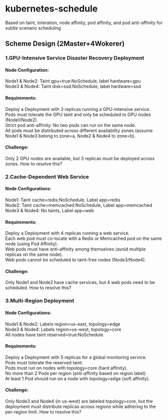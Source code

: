 # kubernetes-schedule
Based on taint, toleration, node affinity, pod affinity, and pod anti-affinity for subtle scenario scheduling

## Scheme Design (2Master+4Wokerer)
### 1.GPU-Intensive Service Disaster Recovery Deployment
#### Node Configuration:
Node1 & Node2: Taint gpu=true:NoSchedule, label hardware=gpu  
Node3 & Node4: Taint disk=ssd:NoSchedule, label hardware=ssd
#### Requirements:
  Deploy a Deployment with 3 replicas running a GPU-intensive service.   
  Pods must tolerate the GPU taint and only be scheduled to GPU nodes (Node1/Node2).  
  Strict pod anti-affinity: No two pods can run on the same node.  
  All pods must be distributed across different availability zones (assume Node1 & Node3 belong to zone=a, Node2 & Node4 to zone=b).
#### Challenge:
Only 2 GPU nodes are available, but 3 replicas must be deployed across zones. How to resolve this?

### 2.Cache-Dependent Web Service
#### Node Configurations:
Node1: Taint cache=redis:NoSchedule, Label app=redis  
Node2: Taint cache=memcached:NoSchedule, Label app=memcached  
Node3 & Node4: No taints, Label app=web  
#### Requirements:
Deploy a Deployment with 4 replicas running a web service.  
Each web pod must co-locate with a Redis or Memcached pod on the same node (using Pod Affinity).  
Web pods must have anti-affinity among themselves (avoid multiple replicas on the same node).  
Web pods cannot be scheduled to taint-free nodes (Node3/Node4).
#### Challenge:
Only Node1 and Node2 have cache services, but 4 web pods need to be scheduled. How to resolve this?

### 3.Multi-Region Deployment 
#### Node Configurations:
Node1 & Node2: Labels region=us-east, topology=edge  
Node3 & Node4: Labels region=us-west, topology=core  
All nodes have taint reserved=true:NoSchedule  
#### Requirements:
Deploy a Deployment with 5 replicas for a global monitoring service.  
Pods must tolerate the reserved taint.  
Pods must run on nodes with topology=core (hard affinity).  
No more than 2 Pods per region (anti-affinity based on region label).  
At least 1 Pod should run on a node with topology=edge (soft affinity).
#### Challenge:
Only Node3 and Node4 (in us-west) are labeled topology=core, but the deployment must distribute replicas across regions while adhering to the per-region limit. How to resolve this?


 
